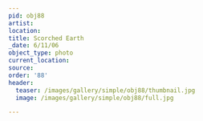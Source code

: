 ```yaml
---
pid: obj88
artist:
location:
title: Scorched Earth
_date: 6/11/06
object_type: photo
current_location:
source:
order: '88'
header:
  teaser: /images/gallery/simple/obj88/thumbnail.jpg
  image: /images/gallery/simple/obj88/full.jpg

---
```

